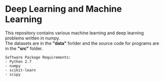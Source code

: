 # Deep Learning and Machine Learning
This repository contains various machine learning and deep learning problems written in numpy.<br>
The datasets are in the **"data"** forlder and the source code for programs are in the **"src"** folder.
```
Software Package Requirements:
- Python 2.7
- numpy
- scikit-learn
- scipy
```